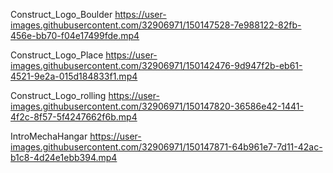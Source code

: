Construct_Logo_Boulder
https://user-images.githubusercontent.com/32906971/150147528-7e988122-82fb-456e-bb70-f04e17499fde.mp4

Construct_Logo_Place
https://user-images.githubusercontent.com/32906971/150142476-9d947f2b-eb61-4521-9e2a-015d184833f1.mp4

Construct_Logo_rolling
https://user-images.githubusercontent.com/32906971/150147820-36586e42-1441-4f2c-8f57-5f4247662f6b.mp4

IntroMechaHangar
https://user-images.githubusercontent.com/32906971/150147871-64b961e7-7d11-42ac-b1c8-4d24e1ebb394.mp4
